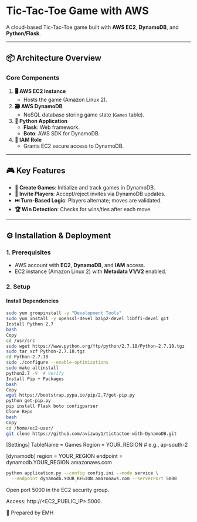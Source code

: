 # **Tic-Tac-Toe Game with AWS**  

A cloud-based Tic-Tac-Toe game built with **AWS EC2**, **DynamoDB**, and **Python/Flask**.  

---

## **📦 Architecture Overview**  
### **Core Components**  
1. **🖥️ AWS EC2 Instance**  
   - Hosts the game (Amazon Linux 2).  
2. **🗃️ AWS DynamoDB**  
   - NoSQL database storing game state (`Games` table).  
3. **🐍 Python Application**  
   - **Flask**: Web framework.  
   - **Boto**: AWS SDK for DynamoDB.  
4. **🔐 IAM Role**  
   - Grants EC2 secure access to DynamoDB.  

---

## **🎮 Key Features**  
- **🚀 Create Games**: Initialize and track games in DynamoDB.  
- **🤝 Invite Players**: Accept/reject invites via DynamoDB updates.  
- **⏭️ Turn-Based Logic**: Players alternate; moves are validated.  
- **🏆 Win Detection**: Checks for wins/ties after each move.  

---

## **⚙️ Installation & Deployment**  

### **1. Prerequisites**  
- AWS account with **EC2**, **DynamoDB**, and **IAM** access.  
- EC2 instance (Amazon Linux 2) with **Metadata V1/V2** enabled.  

### **2. Setup**  
#### **Install Dependencies**  
```bash
sudo yum groupinstall -y "Development Tools"
sudo yum install -y openssl-devel bzip2-devel libffi-devel git
Install Python 2.7
bash
Copy
cd /usr/src
sudo wget https://www.python.org/ftp/python/2.7.18/Python-2.7.18.tgz
sudo tar xzf Python-2.7.18.tgz
cd Python-2.7.18
sudo ./configure --enable-optimizations
sudo make altinstall
python2.7 -V  # Verify
Install Pip + Packages
bash
Copy
wget https://bootstrap.pypa.io/pip/2.7/get-pip.py
python get-pip.py
pip install Flask boto configparser
Clone Repo
bash
Copy
cd /home/ec2-user/
git clone https://github.com/avizway1/tictactoe-with-DynamoDB.git
```
[Settings]
TableName = Games
Region = YOUR_REGION  # e.g., ap-south-2

[dynamodb]
region = YOUR_REGION
endpoint = dynamodb.YOUR_REGION.amazonaws.com
```bash
python application.py --config config.ini --mode service \
  --endpoint dynamodb.YOUR_REGION.amazonaws.com --serverPort 5000
```
Open port 5000 in the EC2 security group.

Access: http://<EC2_PUBLIC_IP>:5000.

📝 Prepared by EMH
